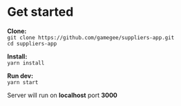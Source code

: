 # Get started

**Clone:**  
`git clone https://github.com/gamegee/suppliers-app.git`  
`cd suppliers-app`

**Install:**  
`yarn install`

**Run dev:**  
`yarn start`  


Server will run on **localhost** port **3000**  
